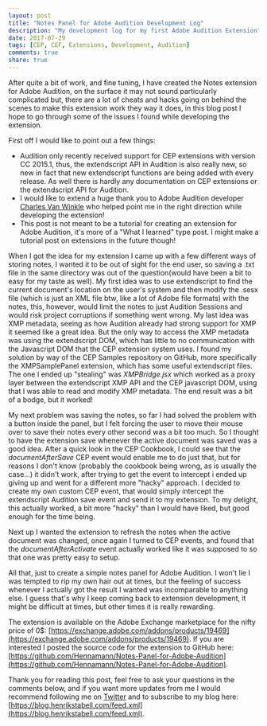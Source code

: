 ```yaml
---
layout: post
title: "Notes Panel for Adobe Audition Development Log"
description: "My development log for my first Adobe Audition Extension"
date: 2017-07-29
tags: [CEP, CEF, Extensions, Development, Audition]
comments: true
share: true
---
```

After quite a bit of work, and fine tuning, I have created the Notes extension for Adobe Audition, on the surface it may not sound particularly complicated but, there are a lot of cheats and hacks going on behind the scenes to make this extension work they way it does, in this blog post I hope to go through some of the issues I found while developing the extension.

First off I would like to point out a few things:

* Audition only recently received support for CEP extensions with version CC 2015.1, thus, the extendscript API in Audition is also really new, so new in fact that new extendscript functions are being added with every release. As well there is hardly any documentation on CEP extensions or the extendscript API for Audition.
*  I would like to extend a huge thank you to Adobe Audition developer [Charles Van Winkle](https://twitter.com/AudiblyChuck) who helped point me in the right direction while developing the extension!
*  This post is not meant to be a tutorial for creating an extension for Adobe Audition, it's more of a "What I learned" type post. I might make a tutorial post on extensions in the future though!

When I got the idea for my extension I came up with a few different ways of storing notes, I wanted it to be out of sight for the end user, so saving a .txt file in the same directory was out of the question(would have been a bit to easy for my taste as well). My first idea was to use extendscript to find the current document's location on the user's system and then modify the .sesx file (which is just an XML file btw, like a lot of Adobe file formats) with the notes, this, however, would limit the notes to just Audition Sessions and would risk project corruptions if something went wrong. My last idea was XMP metadata, seeing as how Audition already had strong support for XMP it seemed like a great idea. But the only way to access the XMP metadata was using the extendscript DOM, which has little to no communication with the Javascript DOM that the CEP extension system uses. I found my solution by way of the CEP Samples repository on GitHub, more specifically the XMPSamplePanel extension, which has some useful extendscript files. The one I ended up "stealing" was _XMPBridge.jsx_ which worked as a proxy layer between the extendscript XMP API and the CEP javascript DOM, using that I was able to read and modify XMP metadata. The end result was a bit of a bodge, but it worked! 

My next problem was saving the notes, so far I had solved the problem with a button inside the panel, but I felt forcing the user to move their mouse over to save their notes every other second was a bit too much. So I thought to have the extension save whenever the active document was saved was a good idea. After a quick look in the CEP Cookbook, I could see that the _documentAfterSave_ CEP event would enable me to do just that, but for reasons I don't know (probably the cookbook being wrong, as is usually the case...) it didn't work, after trying to get the event to intercept i ended up giving up and went for a different more "hacky" approach. I decided to create my own custom CEP event, that would simply intercept the extendscript Audition save event and send it to my extension. To my delight, this actually worked, a bit more "hacky" than I would have liked, but good enough for the time being. 

Next up I wanted the extension to refresh the notes when the active document was changed, once again I turned to CEP events, and found that the _documentAfterActivate_ event actually worked like it was supposed to so that one was pretty easy to setup. 

All that, just to create a simple notes panel for Adobe Audition. I won't lie I was tempted to rip my own hair out at times, but the feeling of success whenever I actually got the result I wanted was incomparable to anything else. I guess that's why I keep coming back to extension development, it might be difficult at times, but other times it is really rewarding. 

The extension is available on the Adobe Exchange marketplace for the nifty price of 0$: [https://exchange.adobe.com/addons/products/19469](https://exchange.adobe.com/addons/products/19469). If you are interested I posted the source code for the extension to GitHub here: [https://github.com/Hennamann/Notes-Panel-for-Adobe-Audition](https://github.com/Hennamann/Notes-Panel-for-Adobe-Audition).

Thank you for reading this post, feel free to ask your questions in the comments below, and if you want more updates from me I would recommend following me on [Twitter](https://twitter.com/henrikstabell) and to subscribe to my blog here: [https://blog.henrikstabell.com/feed.xml](https://blog.henrikstabell.com/feed.xml).